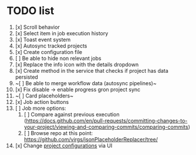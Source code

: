 # TODO list

1. [x] Scroll behavior
2. [x] Select item in job execution history
3. [x] Toast event system
4. [x] Autosync tracked projects
5. [x] Create configuration file
6. [ ] Be able to hide non relevant jobs
7. [x] Replace the info icon with the details dropdown
8. [x] Create method in the service that checks if project has data persisted
9. ~[ ] Be able to merge workflow data (autosync pipelines)~
10. [x] Fix disable -> enable progress gron project sync
11. ~[ ] Card placeholders~
12. [x] Job action buttons
13. [ ] Job more options:
    1.  [ ] Compare against previous execution (https://docs.github.com/en/pull-requests/committing-changes-to-your-project/viewing-and-comparing-commits/comparing-commits)
    2.  [ ] Browse repo at this point: https://github.com/virgs/jsonPlaceholderReplacer/tree/<commit-hash>
14. [x] Change [project configurations](./src/config.ts) via UI
